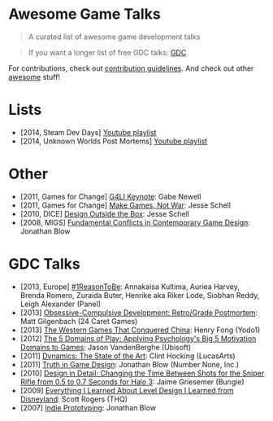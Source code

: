 # Awesome Game Talks

> A curated list of awesome game development talks

> If you want a longer list of free GDC talks: [GDC](GDC.md)

For contributions, check out [contribution guidelines](CONTRIBUTING.md). And check out other [awesome](https://github.com/sindresorhus/awesome) stuff!

# Lists
- [2014, Steam Dev Days] [Youtube playlist](https://www.youtube.com/playlist?list=PLckFgM6dUP2hc4iy-IdKFtqR9TeZWMPjm)
- [2014,  Unknown Worlds Post Mortems] [Youtube playlist](https://www.youtube.com/playlist?list=PLWuf3ThLEyAgy-V9EtFo_LA-96_lrGTKf)

# Other
- [2011, Games for Change] [G4LI Keynote](http://vimeo.com/25780504): Gabe Newell 
- [2011, Games for Change] [Make Games, Not War](http://vimeo.com/25681002): Jesse Schell
- [2010, DICE] [Design Outside the Box](http://www.g4tv.com/videos/44277/dice-2010-design-outside-the-box-presentation/): Jesse Schell
- [2008, MIGS] [Fundamental Conflicts in Contemporary Game Design](https://www.youtube.com/watch?v=mGTV8qLbBWE): Jonathan Blow

# GDC Talks
- [2013, Europe] [#1ReasonToBe](http://gdcvault.com/play/1020902/): Annakaisa Kultima, Auriea Harvey, Brenda Romero, Zuraida Buter, Henrike aka Riker Lode, Siobhan Reddy, Leigh Alexander (Panel)
- [2013] [Obsessive-Compulsive Development: Retro/Grade Postmortem](http://www.gdcvault.com/play/1017963/): Matt Gilgenbach (24 Caret Games)
- [2013] [The Western Games That Conquered China](http://gdcvault.com/play/1017999/): Henry Fong (Yodo1)
- [2012] [The 5 Domains of Play: Applying Psychology's Big 5 Motivation Domains to Games](http://gdcvault.com/play/1015595/): Jason VandenBerghe (Ubisoft)
- [2011] [Dynamics: The State of the Art](http://www.gdcvault.com/play/1014597/): Clint Hocking (LucasArts)
- [2011] [Truth in Game Design](http://www.gdcvault.com/play/1014982/): Jonathan Blow (Number None, Inc.)
- [2010] [Design in Detail: Changing the Time Between Shots for the Sniper Rifle from 0.5 to 0.7 Seconds for Halo 3](http://www.gdcvault.com/play/1012211/): Jaime Griesemer (Bungie)
- [2009] [Everything I Learned About Level Design I Learned from Disneyland](http://gdcvault.com/play/1305/): Scott Rogers (THQ)
- [2007] [Indie Prototyping](https://www.youtube.com/watch?v=ISutk1mauPM): Jonathan Blow
